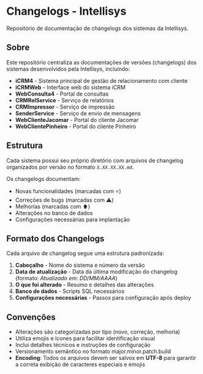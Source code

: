 # Changelogs - Intellisys

Repositório de documentação de changelogs dos sistemas da Intellisys.

## Sobre

Este repositório centraliza as documentações de versões (changelogs) dos sistemas desenvolvidos pela Intellisys, incluindo:

- **iCRM4** - Sistema principal de gestão de relacionamento com cliente
- **iCRMWeb** - Interface web do sistema iCRM
- **WebConsulta4** - Portal de consultas
- **CRMRelService** - Serviço de relatórios
- **CRMImpressor** - Serviço de impressão
- **SenderService** - Serviço de envio de mensagens
- **WebClienteJacomar** - Portal do cliente Jacomar
- **WebClientePinheiro** - Portal do cliente Pinheiro

## Estrutura

Cada sistema possui seu próprio diretório com arquivos de changelog organizados por versão no formato `X.XX.XX.XX.md`.

Os changelogs documentam:
- Novas funcionalidades (marcadas com :star:)
- Correções de bugs (marcadas com :warning:)
- Melhorias (marcadas com :arrow_up:)
- Alterações no banco de dados
- Configurações necessárias para implantação

## Formato dos Changelogs

Cada arquivo de changelog segue uma estrutura padronizada:

1. **Cabeçalho** - Nome do sistema e número da versão
2. **Data de atualização** - Data da última modificação do changelog (formato: *Atualizado em: DD/MM/AAAA*)
3. **O que foi alterado** - Resumo e detalhes das alterações
4. **Banco de dados** - Scripts SQL necessários
5. **Configurações necessárias** - Passos para configuração após deploy

## Convenções

- Alterações são categorizadas por tipo (novo, correção, melhoria)
- Utiliza emojis e ícones para facilitar identificação visual
- Inclui detalhes técnicos e instruções de configuração
- Versionamento semântico no formato major.minor.patch.build
- **Encoding**: Todos os arquivos devem ser salvos em **UTF-8** para garantir a correta exibição de caracteres especiais e emojis

